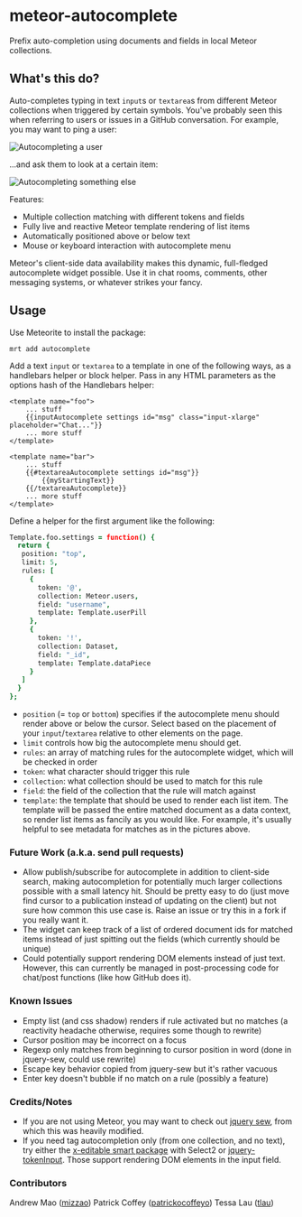 meteor-autocomplete
===================

Prefix auto-completion using documents and fields in local Meteor collections.

## What's this do?

Auto-completes typing in text `input`s or `textarea`s from different Meteor collections when triggered by certain symbols. You've probably seen this when referring to users or issues in a GitHub conversation. For example, you may want to ping a user:

![Autocompleting a user](https://raw.github.com/mizzao/meteor-autocomplete/master/docs/mention1.png)

...and ask them to look at a certain item:

![Autocompleting something else](https://raw.github.com/mizzao/meteor-autocomplete/master/docs/mention2.png)

Features:
 - Multiple collection matching with different tokens and fields
 - Fully live and reactive Meteor template rendering of list items
 - Automatically positioned above or below text
 - Mouse or keyboard interaction with autocomplete menu

Meteor's client-side data availability makes this dynamic, full-fledged autocomplete widget possible. Use it in chat rooms, comments, other messaging systems, or whatever strikes your fancy.

## Usage

Use Meteorite to install the package:

```
mrt add autocomplete
```

Add a text `input` or `textarea` to a template in one of the following ways, as a handlebars helper or block helper. Pass in any HTML parameters as the options hash of the Handlebars helper:

```
<template name="foo">
    ... stuff
    {{inputAutocomplete settings id="msg" class="input-xlarge" placeholder="Chat..."}}
    ... more stuff
</template>

<template name="bar">
    ... stuff
    {{#textareaAutocomplete settings id="msg"}}
        {{myStartingText}}
    {{/textareaAutocomplete}}
    ... more stuff
</template>
```

Define a helper for the first argument like the following:

```coffeescript
Template.foo.settings = function() {
  return {
   position: "top",
   limit: 5,
   rules: [
     {
       token: '@',
       collection: Meteor.users,
       field: "username",
       template: Template.userPill
     },
     {
       token: '!',
       collection: Dataset,
       field: "_id",
       template: Template.dataPiece
     }
   ]
  }
};
```

- `position` (= `top` or `bottom`) specifies if the autocomplete menu should render above or below the cursor. Select based on the placement of your `input`/`textarea` relative to other elements on the page.
- `limit` controls how big the autocomplete menu should get.
- `rules`: an array of matching rules for the autocomplete widget, which will be checked in order
- `token`: what character should trigger this rule
- `collection`: what collection should be used to match for this rule
- `field`: the field of the collection that the rule will match against
- `template`: the template that should be used to render each list item. The template will be passed the entire matched document as a data context, so render list items as fancily as you would like. For example, it's usually helpful to see metadata for matches as in the pictures above.

### Future Work (a.k.a. send pull requests)

- Allow publish/subscribe for autocomplete in addition to client-side search, making autocompletion for potentially much larger collections possible with a small latency hit. Should be pretty easy to do (just move find cursor to a publication instead of updating on the client) but not sure how common this use case is. Raise an issue or try this in a fork if you really want it.
- The widget can keep track of a list of ordered document ids for matched items instead of just spitting out the fields (which currently should be unique)
- Could potentially support rendering DOM elements instead of just text. However, this can currently be managed in post-processing code for chat/post functions (like how GitHub does it).

### Known Issues

- Empty list (and css shadow) renders if rule activated but no matches (a reactivity headache otherwise, requires some though to rewrite)
- Cursor position may be incorrect on a focus
- Regexp only matches from beginning to cursor position in word (done in jquery-sew, could use rewrite)
- Escape key behavior copied from jquery-sew but it's rather vacuous
- Enter key doesn't bubble if no match on a rule (possibly a feature)

### Credits/Notes

- If you are not using Meteor, you may want to check out [jquery sew](https://github.com/tactivos/jquery-sew), from which this was heavily modified.
- If you need tag autocompletion only (from one collection, and no text), try either the [x-editable smart package](https://github.com/nate-strauser/meteor-x-editable-bootstrap) with Select2 or [jquery-tokenInput](http://loopj.com/jquery-tokeninput/). Those support rendering DOM elements in the input field.

### Contributors

Andrew Mao ([mizzao](https://github.com/mizzao))
Patrick Coffey ([patrickocoffeyo](https://github.com/patrickocoffeyo))
Tessa Lau ([tlau](https://github.com/tlau))
